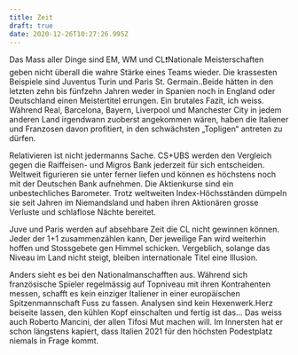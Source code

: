```yaml
---
title: Zeit
draft: true
date: 2020-12-26T10:27:26.995Z
---
```

Das Mass aller Dinge sind EM, WM und CL❗️Nationale Meisterschaften geben nicht überall die wahre Stärke eines Teams wieder. Die krassesten Beispiele sind Juventus Turin und Paris St. Germain..Beide hätten in den letzten zehn bis fünfzehn Jahren weder in Spanien noch in England oder Deutschland einen Meistertitel errungen. Ein brutales Fazit, ich weiss. Während Real, Barcelona, Bayern, Liverpool und Manchester City in jedem anderen Land irgendwann zuoberst angekommen wären, haben die Italiener und Franzosen davon profitiert, in den schwächsten „Topligen“ antreten zu dürfen.

Relativieren ist nicht jedermanns Sache. CS+UBS werden den Vergleich gegen die Raiffeisen- und Migros Bank jederzeit für sich entscheiden. Weltweit figurieren sie unter ferner liefen und können es höchstens noch mit der Deutschen Bank aufnehmen. Die Aktienkurse sind ein unbestechliches Barometer. Trotz weltweiten Index-Höchsständen dümpeln sie seit Jahren im Niemandsland und haben ihren Aktionären grosse Verluste und schlaflose Nächte bereitet.

Juve und Paris werden auf absehbare Zeit die CL nicht gewinnen können. Jeder der 1+1 zusammenzählen kann,  Der jeweilige Fan wird weiterhin hoffen und Stossgebete gen Himmel schicken. Vergeblich, solange das Niveau im Land nicht steigt, bleiben internationale Titel eine Illusion.

Anders sieht es bei den Nationalmanschafften aus. Während sich französische Spieler regelmässig auf Topniveau mit ihren Kontrahenten messen, schafft es kein einziger Italiener in einer europäischen Spitzenmannschaft Fuss zu fassen. Analysen sind kein Hexenwerk.Herz beiseite lassen, den kühlen Kopf einschalten und fertig ist das... Das weiss auch Roberto Mancini, der allen Tifosi Mut machen will. Im Innersten hat er schon längstens kapiert, dass Italien 2021 für den höchsten Podestplatz niemals in Frage kommt.